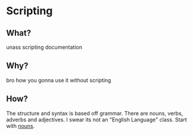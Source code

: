 # Scripting
## What?

unass scripting documentation

## Why?

bro how you gonna use it without scripting

## How?

The structure and syntax is based off grammar. There are nouns, verbs, adverbs and adjectives. I swear its not an "English Language" class. Start with [nouns](nouns).